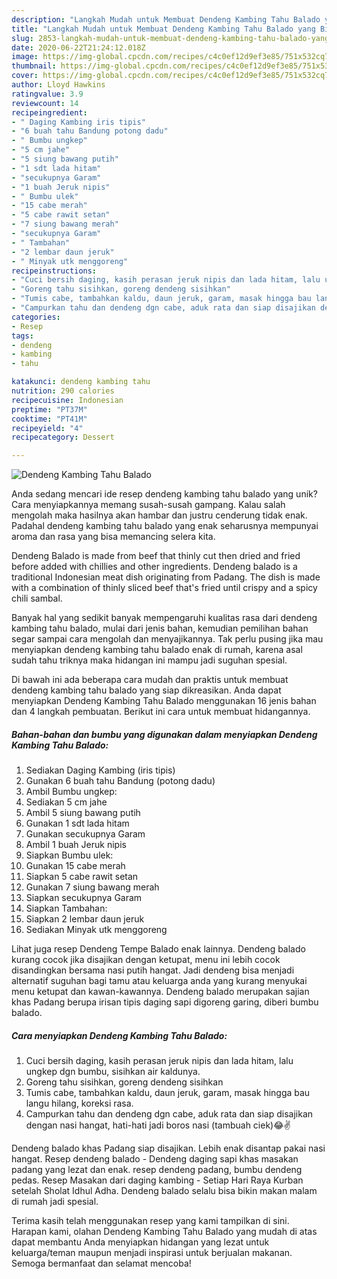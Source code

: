 ```yaml
---
description: "Langkah Mudah untuk Membuat Dendeng Kambing Tahu Balado yang Bikin Ngiler"
title: "Langkah Mudah untuk Membuat Dendeng Kambing Tahu Balado yang Bikin Ngiler"
slug: 2853-langkah-mudah-untuk-membuat-dendeng-kambing-tahu-balado-yang-bikin-ngiler
date: 2020-06-22T21:24:12.018Z
image: https://img-global.cpcdn.com/recipes/c4c0ef12d9ef3e85/751x532cq70/dendeng-kambing-tahu-balado-foto-resep-utama.jpg
thumbnail: https://img-global.cpcdn.com/recipes/c4c0ef12d9ef3e85/751x532cq70/dendeng-kambing-tahu-balado-foto-resep-utama.jpg
cover: https://img-global.cpcdn.com/recipes/c4c0ef12d9ef3e85/751x532cq70/dendeng-kambing-tahu-balado-foto-resep-utama.jpg
author: Lloyd Hawkins
ratingvalue: 3.9
reviewcount: 14
recipeingredient:
- " Daging Kambing iris tipis"
- "6 buah tahu Bandung potong dadu"
- " Bumbu ungkep"
- "5 cm jahe"
- "5 siung bawang putih"
- "1 sdt lada hitam"
- "secukupnya Garam"
- "1 buah Jeruk nipis"
- " Bumbu ulek"
- "15 cabe merah"
- "5 cabe rawit setan"
- "7 siung bawang merah"
- "secukupnya Garam"
- " Tambahan"
- "2 lembar daun jeruk"
- " Minyak utk menggoreng"
recipeinstructions:
- "Cuci bersih daging, kasih perasan jeruk nipis dan lada hitam, lalu ungkep dgn bumbu, sisihkan air kaldunya."
- "Goreng tahu sisihkan, goreng dendeng sisihkan"
- "Tumis cabe, tambahkan kaldu, daun jeruk, garam, masak hingga bau langu hilang, koreksi rasa."
- "Campurkan tahu dan dendeng dgn cabe, aduk rata dan siap disajikan dengan nasi hangat, hati-hati jadi boros nasi (tambuah ciek)😂✌"
categories:
- Resep
tags:
- dendeng
- kambing
- tahu

katakunci: dendeng kambing tahu 
nutrition: 290 calories
recipecuisine: Indonesian
preptime: "PT37M"
cooktime: "PT41M"
recipeyield: "4"
recipecategory: Dessert

---
```



![Dendeng Kambing Tahu Balado](https://img-global.cpcdn.com/recipes/c4c0ef12d9ef3e85/751x532cq70/dendeng-kambing-tahu-balado-foto-resep-utama.jpg)

Anda sedang mencari ide resep dendeng kambing tahu balado yang unik? Cara menyiapkannya memang susah-susah gampang. Kalau salah mengolah maka hasilnya akan hambar dan justru cenderung tidak enak. Padahal dendeng kambing tahu balado yang enak seharusnya mempunyai aroma dan rasa yang bisa memancing selera kita.

Dendeng Balado is made from beef that thinly cut then dried and fried before added with chillies and other ingredients. Dendeng balado is a traditional Indonesian meat dish originating from Padang. The dish is made with a combination of thinly sliced beef that&#39;s fried until crispy and a spicy chili sambal.

Banyak hal yang sedikit banyak mempengaruhi kualitas rasa dari dendeng kambing tahu balado, mulai dari jenis bahan, kemudian pemilihan bahan segar sampai cara mengolah dan menyajikannya. Tak perlu pusing jika mau menyiapkan dendeng kambing tahu balado enak di rumah, karena asal sudah tahu triknya maka hidangan ini mampu jadi suguhan spesial.


Di bawah ini ada beberapa cara mudah dan praktis untuk membuat dendeng kambing tahu balado yang siap dikreasikan. Anda dapat menyiapkan Dendeng Kambing Tahu Balado menggunakan 16 jenis bahan dan 4 langkah pembuatan. Berikut ini cara untuk membuat hidangannya.

<!--inarticleads1-->

##### Bahan-bahan dan bumbu yang digunakan dalam menyiapkan Dendeng Kambing Tahu Balado:

1. Sediakan  Daging Kambing (iris tipis)
1. Gunakan 6 buah tahu Bandung (potong dadu)
1. Ambil  Bumbu ungkep:
1. Sediakan 5 cm jahe
1. Ambil 5 siung bawang putih
1. Gunakan 1 sdt lada hitam
1. Gunakan secukupnya Garam
1. Ambil 1 buah Jeruk nipis
1. Siapkan  Bumbu ulek:
1. Gunakan 15 cabe merah
1. Siapkan 5 cabe rawit setan
1. Gunakan 7 siung bawang merah
1. Siapkan secukupnya Garam
1. Siapkan  Tambahan:
1. Siapkan 2 lembar daun jeruk
1. Sediakan  Minyak utk menggoreng


Lihat juga resep Dendeng Tempe Balado enak lainnya. Dendeng balado kurang cocok jika disajikan dengan ketupat, menu ini lebih cocok disandingkan bersama nasi putih hangat. Jadi dendeng bisa menjadi alternatif suguhan bagi tamu atau keluarga anda yang kurang menyukai menu ketupat dan kawan-kawannya. Dendeng balado merupakan sajian khas Padang berupa irisan tipis daging sapi digoreng garing, diberi bumbu balado. 

<!--inarticleads2-->

##### Cara menyiapkan Dendeng Kambing Tahu Balado:

1. Cuci bersih daging, kasih perasan jeruk nipis dan lada hitam, lalu ungkep dgn bumbu, sisihkan air kaldunya.
1. Goreng tahu sisihkan, goreng dendeng sisihkan
1. Tumis cabe, tambahkan kaldu, daun jeruk, garam, masak hingga bau langu hilang, koreksi rasa.
1. Campurkan tahu dan dendeng dgn cabe, aduk rata dan siap disajikan dengan nasi hangat, hati-hati jadi boros nasi (tambuah ciek)😂✌


Dendeng balado khas Padang siap disajikan. Lebih enak disantap pakai nasi hangat. Resep dendeng balado - Dendeng daging sapi khas masakan padang yang lezat dan enak. resep dendeng padang, bumbu dendeng pedas. Resep Masakan dari daging kambing - Setiap Hari Raya Kurban setelah Sholat Idhul Adha. Dendeng balado selalu bisa bikin makan malam di rumah jadi spesial. 

Terima kasih telah menggunakan resep yang kami tampilkan di sini. Harapan kami, olahan Dendeng Kambing Tahu Balado yang mudah di atas dapat membantu Anda menyiapkan hidangan yang lezat untuk keluarga/teman maupun menjadi inspirasi untuk berjualan makanan. Semoga bermanfaat dan selamat mencoba!
